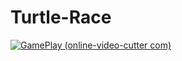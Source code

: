 # Turtle-Race

[![GamePlay (online-video-cutter com)](https://github.com/user-attachments/assets/fd9f760b-e9a1-4a3c-9faf-8074401365ee)](https://github.com/user-attachments/assets/61775550-49a3-46f2-ab4f-067d6b6602f4)
